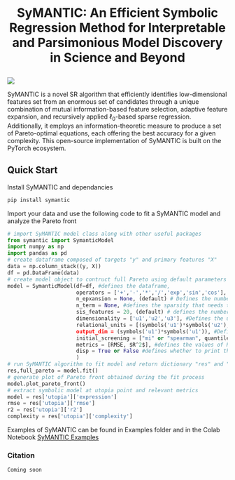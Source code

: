 #  <p align="center">SyMANTIC: An Efficient Symbolic Regression Method for Interpretable and Parsimonious Model Discovery in Science and Beyond

![](https://i.ibb.co/4Nmvj3B/symantic-toc.jpg)

SyMANTIC is a novel SR algorithm that efficiently identifies low-dimensional features set from an enormous set of candidates through a unique combination of mutual information-based feature selection, adaptive feature expansion, and recursively applied $\ell_0$-based sparse regression. Additionally, it employs an information-theoretic measure to produce a set of Pareto-optimal equations, each offering the best accuracy for a given complexity. This open-source implementation of SyMANTIC is built on the PyTorch ecosystem.

## Quick Start 


Install SyMANTIC and dependancies
```bash
pip install symantic
```

Import your data and use the following code to fit a SyMANTIC model and analyze the Pareto front
```python 
# import SyMANTIC model class along with other useful packages
from symantic import SymanticModel
import numpy as np
import pandas as pd
# create dataframe composed of targets "y" and primary features "X"
data = np.column_stack((y, X))
df = pd.DataFrame(data)
# create model object to contruct full Pareto using default parameters
model = SymanticModel(df=df, #defines the dataframe,
                      operators = ['+','-','*','/','exp','sin','cos'], #defines the set of operators for feature engineering
                      n_epxansion = None, (default) # Defines the number of feature expansions, if a value is provided then
                      n_term = None, #defines the sparsity that needs to be considered for building models
                      sis_features = 20, (default) # defines the number of features to be screened from the expanded feature space
                      dimensionality = ['u1','u2','u3'], #Defines the units of the feature variables in string representation which later converted into sympy format to do the meaningful feature construction.
                      relational_units = [(symbols('u1')*symbols('u2'),symbols('u3)], #Defines the list of tuples where each tuple represents the relational transformation.
                      output_dim = (symbols('u1')*symbols('u1')), #Defines the units of the target variable which helps in narrowing down the space for Regularization.
                      initial_screening = ["mi" or "spearman", quantile value], #Defines the feature screening option for high dimensional and 1-quantile_value defines
                      metrics = [RMSE, $R^2$], #defines the values of RMSE and $R^2$ that are used to do the adaptive expansions and number of terms
                      disp = True or False #defines whether to print the statements of progress.
                      )
# run SyMANTIC algorithm to fit model and return dictionary "res" and "full_pareto" frontier
res,full_pareto = model.fit()
# generate plot of Pareto front obtained during the fit process
model.plot_pareto_front()
# extract symbolic model at utopia point and relevant metrics
model = res['utopia']['expression']
rmse = res['utopia']['rmse']
r2 = res['utopia']['r2']
complexity = res['utopia']['complexity']
```


Examples of SyMANTIC can be found in Examples folder and in the Colab Notebook [SyMANTIC Examples](https://colab.research.google.com/drive/1dBc2QJeEjW0T8iobFU8F54Y25pxR7isG#scrollTo=60564135 )



### Citation
    Coming soon

